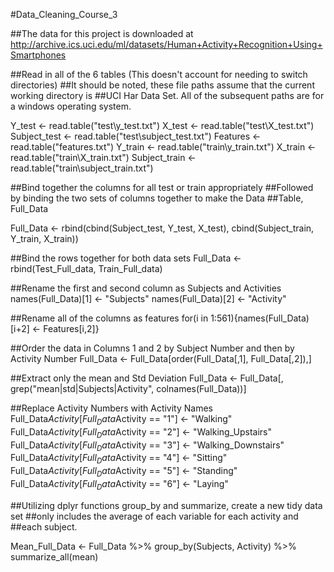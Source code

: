 #Data_Cleaning_Course_3

##The data for this project is downloaded at http://archive.ics.uci.edu/ml/datasets/Human+Activity+Recognition+Using+Smartphones

##Read in all of the 6 tables (This doesn't account for needing to switch directories)
##It should be noted, these file paths assume that the current working directory is 
##UCI Har Data Set. All of the subsequent paths are for a windows operating system.

Y_test <- read.table("test\\y_test.txt")
X_test <- read.table("test\\X_test.txt")
Subject_test <- read.table("test\\subject_test.txt")
Features <- read.table("features.txt")
Y_train <- read.table("train\\y_train.txt")
X_train <- read.table("train\\X_train.txt")
Subject_train <- read.table("train\\subject_train.txt")

##Bind together the columns for all test or train appropriately
##Followed by binding the two sets of columns together to make the Data
##Table, Full_Data

Full_Data <- rbind(cbind(Subject_test, Y_test, X_test), cbind(Subject_train, Y_train, X_train))

##Bind the rows together for both data sets
Full_Data <- rbind(Test_Full_data, Train_Full_data)

##Rename the first and second column as Subjects and Activities
names(Full_Data)[1] <- "Subjects"
names(Full_Data)[2] <- "Activity"

##Rename all of the columns as features
for(i in 1:561){names(Full_Data)[i+2] <- Features[i,2]}

##Order the data in Columns 1 and 2 by Subject Number and then by Activity Number
Full_Data <- Full_Data[order(Full_Data[,1], Full_Data[,2]),]

##Extract only the mean and Std Deviation
Full_Data <- Full_Data[, grep("mean|std|Subjects|Activity", colnames(Full_Data))]

##Replace Activity Numbers with Activity Names
Full_Data$Activity[Full_Data$Activity == "1"] <- "Walking"
Full_Data$Activity[Full_Data$Activity == "2"] <- "Walking_Upstairs"
Full_Data$Activity[Full_Data$Activity == "3"] <- "Walking_Downstairs"
Full_Data$Activity[Full_Data$Activity == "4"] <- "Sitting"
Full_Data$Activity[Full_Data$Activity == "5"] <- "Standing"
Full_Data$Activity[Full_Data$Activity == "6"] <- "Laying"

##Utilizing dplyr functions group_by and summarize, create a new tidy data set
##only includes the average of each variable for each activity and
##each subject.

Mean_Full_Data <- Full_Data %>% group_by(Subjects, Activity) %>% summarize_all(mean)
